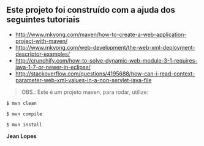 ## Este projeto foi construído com a ajuda dos seguintes tutoriais

* http://www.mkyong.com/maven/how-to-create-a-web-application-project-with-maven/
* http://www.mkyong.com/web-development/the-web-xml-deployment-descriptor-examples/
* http://crunchify.com/how-to-solve-dynamic-web-module-3-1-requires-java-1-7-or-newer-in-eclipse/
* http://stackoverflow.com/questions/4195688/how-can-i-read-context-parameter-web-xml-values-in-a-non-servlet-java-file

> OBS.: Este é um projeto maven, para rodar, utilize:

``` 
$ mvn clean

$ mvn compile

$ mvn install

```

**Jean Lopes**
